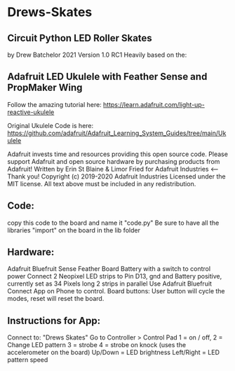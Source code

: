 # Drews-Skates

## Circuit Python LED Roller Skates 
by Drew Batchelor 2021 
Version 1.0 RC1
Heavily based on the: 

## Adafruit LED Ukulele with Feather Sense and PropMaker Wing
Follow the amazing tutorial here:
https://learn.adafruit.com/light-up-reactive-ukulele

Original Ukulele Code is here:
https://github.com/adafruit/Adafruit_Learning_System_Guides/tree/main/Ukulele

Adafruit invests time and resources providing this open source code.
Please support Adafruit and open source hardware by purchasing
products from Adafruit!
Written by Erin St Blaine & Limor Fried for Adafruit Industries <--Thank you!
Copyright (c) 2019-2020 Adafruit Industries
Licensed under the MIT license.
All text above must be included in any redistribution.

## Code:
copy this code to the board and name it "code.py"
Be sure to have all the libraries "import" on the board in the lib folder 

## Hardware:
Adafruit Bluefruit Sense Feather Board
Battery with a switch to control power
Connect 2 Neopixel LED strips to Pin D13, gnd and Battery positive, currently set as 34 Pixels long 2 strips in parallel
Use Adafruit Bluefruit Connect App on Phone to control.
Board buttons: User button will cycle the modes, reset will reset the board. 

## Instructions for App:
Connect to: "Drews Skates"
Go to Controller > Control Pad
1 = on / off, 
2 = Change LED pattern 
3 = strobe 
4 = strobe on knock (uses the accelerometer on the board)
Up/Down = LED brightness
Left/Right = LED pattern speed
